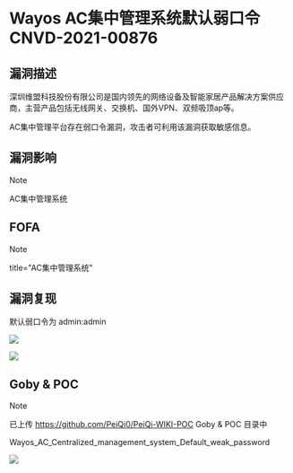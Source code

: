# Wayos AC集中管理系统默认弱口令  CNVD-2021-00876

## 漏洞描述

深圳维盟科技股份有限公司是国内领先的网络设备及智能家居产品解决方案供应商，主营产品包括无线网关、交换机、国外VPN、双频吸顶ap等。

AC集中管理平台存在弱口令漏洞，攻击者可利用该漏洞获取敏感信息。

## 漏洞影响

> [!NOTE]
>
> AC集中管理系统

## FOFA

> [!NOTE]
>
> title="AC集中管理系统"

## 漏洞复现

默认弱口令为 admin:admin

![](http://wikioss.peiqi.tech/vuln/wayos-1.png)

![](http://wikioss.peiqi.tech/vuln/wayos-2.png)

## Goby & POC

> [!NOTE]
>
> 已上传 https://github.com/PeiQi0/PeiQi-WIKI-POC Goby & POC 目录中
>
> Wayos_AC_Centralized_management_system_Default_weak_password

![](http://wikioss.peiqi.tech/vuln/wayos-3.png)